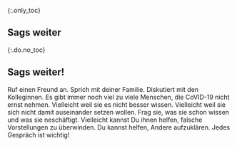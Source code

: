 {:.only_toc} 
## Sags weiter

{:.do.no_toc}
## Sags weiter!

Ruf einen Freund an. Sprich mit deiner Familie. Diskutiert mit den Kolleginnen. Es gibt immer noch viel zu viele Menschen, die CoVID-19 nicht ernst nehmen. Vielleicht weil sie es nicht besser wissen. Vielleicht weil sie sich nicht damit auseinander setzen wollen. Frag sie, was sie schon wissen und was sie neschäftigt. Vielleicht kannst Du ihnen helfen, falsche Vorstellungen zu überwinden. Du kannst helfen, Andere aufzuklären. Jedes Gespräch ist wichtig!
